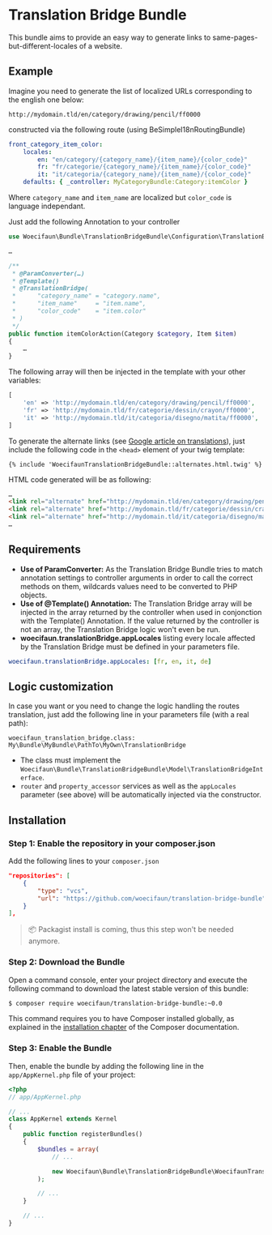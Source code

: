 # Translation Bridge Bundle

This bundle aims to provide an easy way to generate links to same-pages-but-different-locales of a website.

## Example

Imagine you need to generate the list of localized URLs corresponding to the english one below:
```
http://mydomain.tld/en/category/drawing/pencil/ff0000
```

constructed via the following route (using BeSimpleI18nRoutingBundle)

```yml
front_category_item_color:
    locales:
        en: "en/category/{category_name}/{item_name}/{color_code}"
        fr: "fr/categorie/{category_name}/{item_name}/{color_code}"
        it: "it/categoria/{category_name}/{item_name}/{color_code}"
    defaults: { _controller: MyCategoryBundle:Category:itemColor }
```

Where `category_name` and `item_name` are localized but `color_code` is language independant.

Just add the following Annotation to your controller

```php
use Woecifaun\Bundle\TranslationBridgeBundle\Configuration\TranslationBridge;

…

/**
 * @ParamConverter(…)
 * @Template()
 * @TranslationBridge(
 *      "category_name" = "category.name",
 *      "item_name"     = "item.name",
 *      "color_code"    = "item.color"
 * )
 */
public function itemColorAction(Category $category, Item $item)
{
    …
}
```

The following array will then be injected in the template with your other variables:
```php
[
    'en' => 'http://mydomain.tld/en/category/drawing/pencil/ff0000',
    'fr' => 'http://mydomain.tld/fr/categorie/dessin/crayon/ff0000',
    'it' => 'http://mydomain.tld/it/categoria/disegno/matita/ff0000',
]
```

To generate the alternate links (see [Google article on translations](https://support.google.com/webmasters/answer/189077?hl=en)), just include the following code in the `<head>` element of your twig template:

```twig
{% include 'WoecifaunTranslationBridgeBundle::alternates.html.twig' %}
```

HTML code generated will be as following:
```html
…
<link rel="alternate" href="http://mydomain.tld/en/category/drawing/pencil/ff0000" hreflang="en" />
<link rel="alternate" href="http://mydomain.tld/fr/categorie/dessin/crayon/ff0000" hreflang="fr" />
<link rel="alternate" href="http://mydomain.tld/it/categoria/disegno/matita/ff000" hreflang="it" />
…
```

## Requirements

* __Use of ParamConverter:__
As the Translation Bridge Bundle tries to match annotation settings to controller arguments in order to call the correct methods on them, wildcards values need to be converted to PHP objects.
* __Use of @Template() Annotation:__
The Translation Bridge array will be injected in the array returned by the controller when used in conjonction with the Template() Annotation. If the value returned by the controller is not an array, the Translation Bridge logic won't even be run.
* __woecifaun.translationBridge.appLocales__ listing every locale affected by the Translation Bridge must be defined in your parameters file.

```yml
woecifaun.translationBridge.appLocales: [fr, en, it, de]
```

## Logic customization

In case you want or you need to change the logic handling the routes translation, just add the following line in your parameters file (with a real path):
```
woecifaun_translation_bridge.class: My\Bundle\MyBundle\PathTo\MyOwn\TranslationBridge
```

* The class must implement the `Woecifaun\Bundle\TranslationBridgeBundle\Model\TranslationBridgeInterface`.
* `router` and `property_accessor` services as well as the `appLocales` parameter (see above) will be automatically injected via the constructor.


## Installation

### Step 1: Enable the repository in your composer.json


Add the following lines to your `composer.json`

```json
"repositories": [
    {
        "type": "vcs",
        "url": "https://github.com/woecifaun/translation-bridge-bundle"
    }
],
```

> :package: Packagist install is coming, thus this step won't be needed anymore.

### Step 2: Download the Bundle

Open a command console, enter your project directory and execute the following command to download the latest stable version of this bundle:

```bash
$ composer require woecifaun/translation-bridge-bundle:~0.0
```

This command requires you to have Composer installed globally, as explained in the [installation chapter](https://getcomposer.org/doc/00-intro.md) of the Composer documentation.

### Step 3: Enable the Bundle

Then, enable the bundle by adding the following line in the `app/AppKernel.php`
file of your project:

```php
<?php
// app/AppKernel.php

// ...
class AppKernel extends Kernel
{
    public function registerBundles()
    {
        $bundles = array(
            // ...

            new Woecifaun\Bundle\TranslationBridgeBundle\WoecifaunTranslationBridgeBundle(),
        );

        // ...
    }

    // ...
}
```

